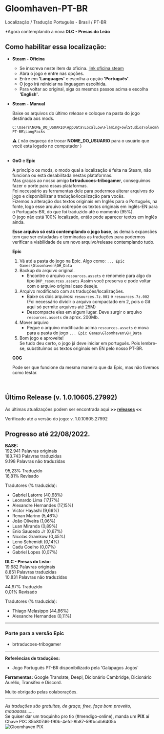 # Gloomhaven-PT-BR
Localização / Tradução Português - Brasil / PT-BR

*Agora contemplando a nova **DLC - Presas do Leão**

## Como habilitar essa localização:

- **Steam - Oficina**

   - Se inscreva neste item da oficina. [link oficina steam](https://steamcommunity.com/sharedfiles/filedetails/?id=2143682709)
   - Abra o jogo e entre nas opções.
   - Entre em **'Languages'** e escolha a opção **'Português'**.
   - O jogo irá reiniciar na linguagem escolhida.
   - Para voltar ao original, siga os mesmos passos acima e escolha **'English'**.

- **Steam - Manual**

   Baixe os arquivos do último _release_ e coloque na pasta do jogo destinada aos mods.
   ```
   C:\Users\NOME_DO_USUARIO\AppData\LocalLow\FlamingFowlStudios\Gloomhaven\GloomMods\L10n PT-BR\LangPacks
   ```
     :warning: ( não esqueça de trocar **NOME_DO_USUARIO** para o usuário que você esta logado no computador )
<br><br>
- **GoG** e **Epic**

   A princípio os mods, o modo qual a localização é feita na Steam, não funciona ou está desabilitada nestas plataformas.<br>
   Mas graças ao nosso amigo **brtraducoes-tribogamer**, conseguimos fazer o porte para essas plataformas.<br>
   Foi necessário as ferramentas dele para podermos alterar arquivos do jogo e disponibilizar a tradução/localização para vocês.<br>
   Fizemos a alteração dos textos originais em Inglês para o Português, na fonte, logo esse arquivo sobrepõe os textos originais em inglês-EN para o Português-BR, do que foi traduzido até o momento (95%).<br>
   O jogo não está 100% localizado, então pode aparecer textos em inglês ainda. 
   
   **Esse arquivo só está contemplando o jogo base**, as demais expansões tem que ser estudadas e terminadas as traduções para podermos verificar a viabilidade de um novo arquivo/release contemplando tudo.

   **Epic**

   1. Vá até a pasta do jogo na Epic. Algo como: `... Epic Games\Gloomhaven\GH_Data`
   2. Backup do arquivo original.
      - Encontre o arquivo `resources.assets` e renomeie para algo do tipo `BKP_resources.assets`
      Assim você preserva e pode voltar com o arquivo original caso deseje.
   3. Arquivo modificado com as traduções/localizações.
      - Baixe os dois arquivos: `resources.7z.001` e `resources.7z.002`<br>
      (Foi necessário dividir o arquivo compactado em 2, pois o Git aqui só permite arquivos até 25M)
      - Descompacte eles em algum lugar. Deve surgir o arquivo `resources.assets` de aprox. 200Mb.
   4. Mover arquivo
      - Pegue o arquivo modificado acima `resources.assets` e mova para a pasta do jogo `... Epic Games\Gloomhaven\GH_Data`
   5. Bom jogo e aproveite!<br>
      Se tudo deu certo, o jogo já deve iniciar em português. Pois lembre-se, substituímos os textos originais em EN pelo nosso PT-BR.
   
   **GOG**
   
   Pode ser que funcione da mesma maneira que da Epic, mas não tivemos como testar.
<br>

## Último Release (v. 1.0.10605.27992)

As últimas atualizações podem ser encontrada aqui **>> [releases](https://github.com/TioFuna/Gloomhaven-PT-BR/releases) <<**

Verificado até a versão do jogo:
v. 1.0.10605.27992

## Progresso até 22/08/2022.
**BASE:**<br>
192.941 Palavras originais<br>
183.743 Palavras traduzidas<br>
9.198 Palavras não traduzidas<br>

95,23% Traduzido<br>
16,81% Revisado

Tradutores (% traduzida):
- Gabriel Latorre (40,68%)
- Leonardo Lima (17,17%)
- Alexandre Hernandes (17,15%)
- Victor Hayashi (9,69%)
- Renan Marino (5,46%)
- João Oliveira (1,06%)
- Luan Miranda (0,89%)
- Enio Saucedo Jr (0,67%)
- Nicolas Gramkow (0,45%)
- Leno Schemidt (0,14%)
- Cadu Coelho (0,07%)
- Gabriel Lopes (0,07%)

**DLC - Presas do Leão:**<br>
19.682 Palavras originais<br>
8.851 Palavras traduzidas<br>
10.831 Palavras não traduzidas

44,97% Traduzido<br>
0,01% Revisado

Tradutores (% traduzida):
- Thiago Melasippo (44,86%)
- Alexandre Hernandes (0,11%)

---

### Porte para a versão Epic
- brtraducoes-tribogamer

---

**Referências de traduções:**
- Jogo Português PT-BR disponibilizado pela 'Galápagos Jogos'

**Ferramentas:** Google Translate, Deepl, Dicionário Cambridge, Dicionário Aurélio, Transifex e Discord.

Muito obrigado pelas colaborações.

---

_As traduções são gratuitas, de graça, free, faça bom proveito, maaaaass......_<br>
Se quiser dar um troquinho pro tio (#mendigo-online), manda um **PIX** aí<br>
Chave PIX: 85b807d6-f90b-4efd-8b87-59fbcdb6405b<br>
![Gloomhaven PIX](https://i.ibb.co/6JyW7rD/Gloomhaven-PIX.jpg)

